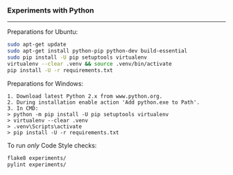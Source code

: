 ### Experiments with Python

***

Preparations for Ubuntu:
```bash
sudo apt-get update
sudo apt-get install python-pip python-dev build-essential
sudo pip install -U pip setuptools virtualenv
virtualenv --clear .venv && source .venv/bin/activate
pip install -U -r requirements.txt
```
Preparations for Windows:
```
1. Download latest Python 2.x from www.python.org.
2. During installation enable action 'Add python.exe to Path'.
3. In CMD:
> python -m pip install -U pip setuptools virtualenv
> virtualenv --clear .venv
> .venv\Scripts\activate
> pip install -U -r requirements.txt
```
To run *only* Code Style checks:
```bash
flake8 experiments/
pylint experiments/
```
